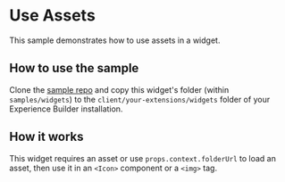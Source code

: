 # Use Assets
This sample demonstrates how to use assets in a widget.

## How to use the sample
Clone the [sample repo](https://github.com/esri/arcgis-experience-builder-sdk-resources) and copy this widget's folder (within `samples/widgets`) to the `client/your-extensions/widgets` folder of your Experience Builder installation. 

## How it works
This widget requires an asset or use `props.context.folderUrl` to load an asset, then use it in an `<Icon>` component or a `<img>` tag.